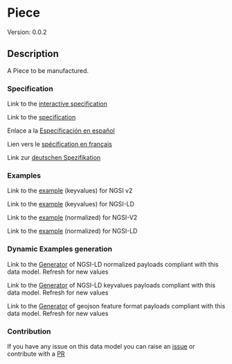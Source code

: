 # Piece
Version: 0.0.2

## Description 

A Piece to be manufactured.
### Specification

Link to the [interactive specification](https://swagger.lab.fiware.org/?url=https://smart-data-models.github.io/dataModel.RoboticIndustrialActivities/Piece/swagger.yaml)

Link to the [specification](https://smart-data-models.github.io/dataModel.RoboticIndustrialActivities/Piece/doc/spec.md)

Enlace a la [Especificación en español](https://smart-data-models.github.io/dataModel.RoboticIndustrialActivities/Piece/doc/spec_ES.md)

Lien vers le [spécification en français](https://smart-data-models.github.io/dataModel.RoboticIndustrialActivities/Piece/doc/spec_FR.md)

Link zur [deutschen Spezifikation](https://smart-data-models.github.io/dataModel.RoboticIndustrialActivities/Piece/doc/spec_DE.md)
### Examples

Link to the [example](https://smart-data-models.github.io/dataModel.RoboticIndustrialActivities/Piece/examples/example.json) (keyvalues) for NGSI v2

Link to the [example](https://smart-data-models.github.io/dataModel.RoboticIndustrialActivities/Piece/examples/example.jsonld) (keyvalues) for NGSI-LD

Link to the [example](https://smart-data-models.github.io/dataModel.RoboticIndustrialActivities/Piece/examples/example-normalized.json) (normalized) for NGSI-V2

Link to the [example](https://smart-data-models.github.io/dataModel.RoboticIndustrialActivities/Piece/examples/example-normalized.jsonld) (normalized) for NGSI-LD
### Dynamic Examples generation

Link to the [Generator](https://smartdatamodels.org/extra/ngsi-ld_generator_v0.92.php?schemaUrl=https://raw.githubusercontent.com/smart-data-models/dataModel.RoboticIndustrialActivities/master/Piece/schema.json&email=info@smartdatamodels.org) of NGSI-LD normalized payloads compliant with this data model. Refresh for new values

Link to the [Generator](https://smartdatamodels.org/extra/ngsi-ld_generator_keyvalues_v0.92.php?schemaUrl=https://raw.githubusercontent.com/smart-data-models/dataModel.RoboticIndustrialActivities/master/Piece/schema.json&email=info@smartdatamodels.org) of NGSI-LD keyvalues payloads compliant with this data model. Refresh for new values

Link to the [Generator](https://smartdatamodels.org/extra/geojson_features_generator_v1.0.php?schemaUrl=https://raw.githubusercontent.com/smart-data-models/dataModel.RoboticIndustrialActivities/master/Piece/schema.json&email=info@smartdatamodels.org) of geojson feature format payloads compliant with this data model. Refresh for new values
### Contribution

 If you have any issue on this data model you can raise an [issue](https://github.com/smart-data-models/dataModel.RoboticIndustrialActivities/issues)  or contribute with a [PR](https://github.com/smart-data-models/dataModel.RoboticIndustrialActivities/pulls)